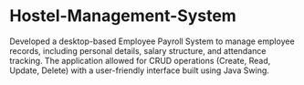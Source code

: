 # Hostel-Management-System
Developed a desktop-based Employee Payroll System to manage employee records, including personal details, salary structure, and attendance tracking. The application allowed for CRUD operations (Create, Read, Update, Delete) with a user-friendly interface built using Java Swing.
